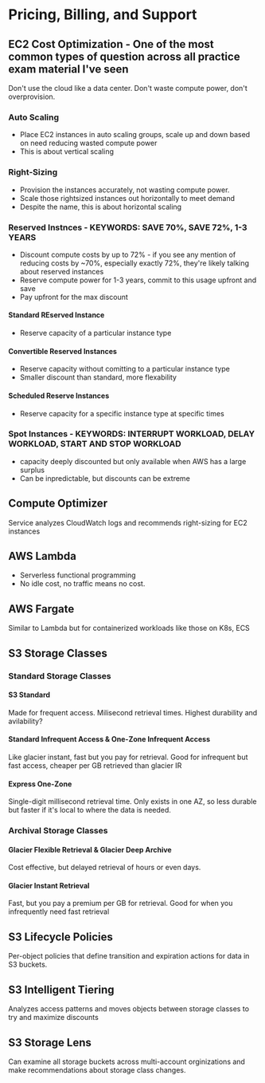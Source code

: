 # Pricing, Billing, and Support
## EC2 Cost Optimization - One of the most common types of question across all practice exam material I've seen
Don't use the cloud like a data center. Don't waste compute power, don't overprovision.

### Auto Scaling
 - Place EC2 instances in auto scaling groups, scale up and down based on need reducing wasted compute power
 - This is about vertical scaling

### Right-Sizing
 - Provision the instances accurately, not wasting compute power.
 - Scale those rightsized instances out horizontally to meet demand
 - Despite the name, this is about horizontal scaling

### Reserved Instnces - KEYWORDS: SAVE 70%, SAVE 72%, 1-3 YEARS
 - Discount compute costs by up to 72% - if you see any mention of reducing costs by ~70%, especially exactly 72%, they're likely talking about reserved instances
 - Reserve compute power for 1-3 years, commit to this usage upfront and save
 - Pay upfront for the max discount
#### Standard REserved Instance
 - Reserve capacity of a particular instance type
#### Convertible Reserved Instances
 - Reserve capacity without comitting to a particular instance type
 - Smaller discount than standard, more flexability
#### Scheduled Reserve Instances
 - Reserve capacity for a specific instance type at specific times

### Spot Instances - KEYWORDS: INTERRUPT WORKLOAD, DELAY WORKLOAD, START AND STOP WORKLOAD
 - capacity deeply discounted but only available when AWS has a large surplus
 - Can be inpredictable, but discounts can be extreme

## Compute Optimizer
Service analyzes CloudWatch logs and recommends right-sizing for EC2 instances 

## AWS Lambda
 - Serverless functional programming
 - No idle cost, no traffic means no cost.

## AWS Fargate
Similar to Lambda but for containerized workloads like those on K8s, ECS

## S3 Storage Classes
### Standard Storage Classes
#### S3 Standard
Made for frequent access. Milisecond retrieval times. Highest durability and avilability?
#### Standard Infrequent Access & One-Zone Infrequent Access
Like glacier instant, fast but you pay for retrieval. Good for infrequent but fast access, cheaper per GB retrieved than glacier IR
#### Express One-Zone
Single-digit millisecond retrieval time. Only exists in one AZ, so less durable but faster if it's local to where the data is needed.
### Archival Storage Classes
#### Glacier Flexible Retrieval & Glacier Deep Archive
Cost effective, but delayed retrieval of hours or even days.
#### Glacier Instant Retrieval
Fast, but you pay a premium per GB for retrieval. Good for when you infrequently need fast retrieval

## S3 Lifecycle Policies
Per-object policies that define transition and expiration actions for data in S3 buckets.

## S3 Intelligent Tiering
Analyzes access patterns and moves objects between storage classes to try and maximize discounts

## S3 Storage Lens
Can examine all storage buckets across multi-account orginizations and make recommendations about storage class changes.


